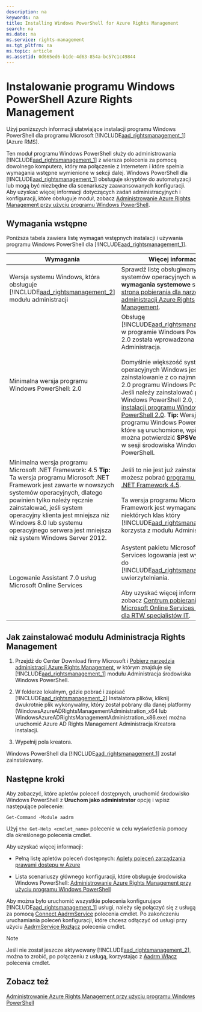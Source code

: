 ```yaml
---
description: na
keywords: na
title: Installing Windows PowerShell for Azure Rights Management
search: na
ms.date: na
ms.service: rights-management
ms.tgt_pltfrm: na
ms.topic: article
ms.assetid: 0d665ed6-b1de-4d63-854a-bc57c1c49844
---
```

# Instalowanie programu Windows PowerShell Azure Rights Management
Użyj poniższych informacji ułatwiające instalacji programu Windows PowerShell dla programu Microsoft [!INCLUDE[aad_rightsmanagement_1](../Token/aad_rightsmanagement_1_md.md)] (Azure RMS).

Ten moduł programu Windows PowerShell służy do administrowania [!INCLUDE[aad_rightsmanagement_1](../Token/aad_rightsmanagement_1_md.md)] z wiersza polecenia za pomocą dowolnego komputera, który ma połączenie z Internetem i które spełnia wymagania wstępne wymienione w sekcji dalej. Windows PowerShell dla [!INCLUDE[aad_rightsmanagement_1](../Token/aad_rightsmanagement_1_md.md)] obsługuje skryptów do automatyzacji lub mogą być niezbędne dla scenariuszy zaawansowanych konfiguracji. Aby uzyskać więcej informacji dotyczących zadań administracyjnych i konfiguracji, które obsługuje moduł, zobacz [Administrowanie Azure Rights Management przy użyciu programu Windows PowerShell](../Topic/Administering_Azure_Rights_Management_by_Using_Windows_PowerShell.md).

## Wymagania wstępne
Poniższa tabela zawiera listę wymagań wstępnych instalacji i używania programu Windows PowerShell dla [!INCLUDE[aad_rightsmanagement_1](../Token/aad_rightsmanagement_1_md.md)].

|Wymagania|Więcej informacji|
|-------------|---------------------|
|Wersja systemu Windows, która obsługuje [!INCLUDE[aad_rightsmanagement_2](../Token/aad_rightsmanagement_2_md.md)] modułu administracji|Sprawdź listę obsługiwanych systemów operacyjnych w **wymagania systemowe** sekcję [strona pobierania dla narzędzia administracji Azure Rights Management](http://go.microsoft.com/fwlink/?LinkId=257721).|
|Minimalna wersja programu Windows PowerShell: 2.0|Obsługę [!INCLUDE[aad_rightsmanagement_2](../Token/aad_rightsmanagement_2_md.md)] w programie Windows PowerShell 2.0 została wprowadzona w module Administracja.<br /><br />Domyślnie większość systemów operacyjnych Windows jest zainstalowanie z co najmniej w wersji 2.0 programu Windows PowerShell. Jeśli należy zainstalować program Windows PowerShell 2.0, zobacz [instalacji programu Windows PowerShell 2.0](http://msdn.microsoft.com/library/ff637750.aspx). **Tip:** Wersja programu Windows PowerShell, które są uruchomione, wpisując można potwierdzić **$PSVersionTable** w sesji środowiska Windows PowerShell.|
|Minimalna wersja programu Microsoft .NET Framework: 4.5 **Tip:** Ta wersja programu Microsoft .NET Framework jest zawarte w nowszych systemów operacyjnych, dlatego powinien tylko należy ręcznie zainstalować, jeśli system operacyjny klienta jest mniejsza niż Windows 8.0 lub systemu operacyjnego serwera jest mniejsza niż system Windows Server 2012.|Jeśli to nie jest już zainstalowany, możesz pobrać [programu Microsoft .NET Framework 4.5](http://www.microsoft.com/download/details.aspx?id=30653).<br /><br />Ta wersja programu Microsoft .NET Framework jest wymagana dla niektórych klas który [!INCLUDE[aad_rightsmanagement_2](../Token/aad_rightsmanagement_2_md.md)] korzysta z modułu Administracja.|
|Logowanie Assistant 7.0 usług Microsoft Online Services|Asystent pakietu Microsoft Online Services logowania jest wymagany do [!INCLUDE[aad_rightsmanagement_1](../Token/aad_rightsmanagement_1_md.md)] uwierzytelniania.<br /><br />Aby uzyskać więcej informacji, zobacz [Centrum pobierania: Usług Microsoft Online Services Asystenta dla RTW specjalistów IT](http://www.microsoft.com/en-us/download/details.aspx?id=41950).|

## Jak zainstalować modułu Administracja Rights Management

1.  Przejdź do Center Download firmy Microsoft i [Pobierz narzędzia administracji Azure Rights Management](https://go.microsoft.com/fwlink/?LinkId=257721), w którym znajduje się [!INCLUDE[aad_rightsmanagement_1](../Token/aad_rightsmanagement_1_md.md)] modułu Administracja środowiska Windows PowerShell.

2.  W folderze lokalnym, gdzie pobrać i zapisać [!INCLUDE[aad_rightsmanagement_2](../Token/aad_rightsmanagement_2_md.md)] Instalatora plików, kliknij dwukrotnie plik wykonywalny, który został pobrany dla danej platformy (WindowsAzureADRightsManagementAdministration_x64 lub WindowsAzureADRightsManagementAdministration_x86.exe) można uruchomić Azure AD Rights Management Administracja Kreatora instalacji.

3.  Wypełnij pola kreatora.

Windows PowerShell dla [!INCLUDE[aad_rightsmanagement_1](../Token/aad_rightsmanagement_1_md.md)] został zainstalowany.

## Następne kroki
Aby zobaczyć, które apletów poleceń dostępnych, uruchomić środowisko Windows PowerShell z **Uruchom jako administrator** opcję i wpisz następujące polecenie:

```
Get-Command -Module aadrm
```
Użyj `the Get-Help <cmdlet_name>` polecenie w celu wyświetlenia pomocy dla określonego polecenia cmdlet.

Aby uzyskać więcej informacji:

-   Pełną listę apletów poleceń dostępnych: [Aplety poleceń zarządzania prawami dostępu w Azure](https://msdn.microsoft.com/library/windowsazure/dn629398.aspx)

-   Lista scenariuszy głównego konfiguracji, które obsługuje środowiska Windows PowerShell: [Administrowanie Azure Rights Management przy użyciu programu Windows PowerShell](../Topic/Administering_Azure_Rights_Management_by_Using_Windows_PowerShell.md)

Aby można było uruchomić wszystkie polecenia konfigurujące [!INCLUDE[aad_rightsmanagement_1](../Token/aad_rightsmanagement_1_md.md)] usługi, należy się połączyć się z usługą za pomocą [Connect AadrmService](https://msdn.microsoft.com/library/windowsazure/dn629415.aspx) polecenia cmdlet. Po zakończeniu uruchamiania poleceń konfiguracji, które chcesz odłączyć od usługi przy użyciu [AadrmService Rozłącz](https://msdn.microsoft.com/library/windowsazure/dn629416.aspx) polecenia cmdlet.

> [!NOTE]
> Jeśli nie został jeszcze aktywowany [!INCLUDE[aad_rightsmanagement_2](../Token/aad_rightsmanagement_2_md.md)], można to zrobić, po połączeniu z usługą, korzystając z [Aadrm Włącz](https://msdn.microsoft.com/library/windowsazure/dn629412.aspx) polecenia cmdlet.

## Zobacz też
[Administrowanie Azure Rights Management przy użyciu programu Windows PowerShell](../Topic/Administering_Azure_Rights_Management_by_Using_Windows_PowerShell.md)

